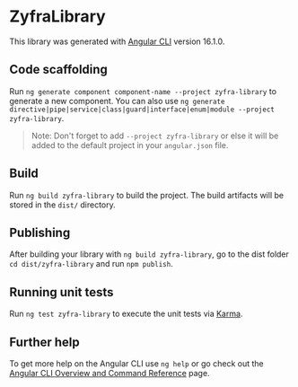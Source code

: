 # ZyfraLibrary

This library was generated with [Angular CLI](https://github.com/angular/angular-cli) version 16.1.0.

## Code scaffolding

Run `ng generate component component-name --project zyfra-library` to generate a new component. You can also use `ng generate directive|pipe|service|class|guard|interface|enum|module --project zyfra-library`.
> Note: Don't forget to add `--project zyfra-library` or else it will be added to the default project in your `angular.json` file. 

## Build

Run `ng build zyfra-library` to build the project. The build artifacts will be stored in the `dist/` directory.

## Publishing

After building your library with `ng build zyfra-library`, go to the dist folder `cd dist/zyfra-library` and run `npm publish`.

## Running unit tests

Run `ng test zyfra-library` to execute the unit tests via [Karma](https://karma-runner.github.io).

## Further help

To get more help on the Angular CLI use `ng help` or go check out the [Angular CLI Overview and Command Reference](https://angular.io/cli) page.
